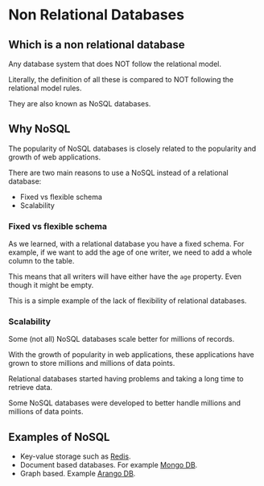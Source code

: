 # Non Relational Databases

## Which is a non relational database

Any database system that does NOT follow the relational model.

Literally, the definition of all these is compared to NOT following the relational model rules.

They are also known as NoSQL databases.

## Why NoSQL

The popularity of NoSQL databases is closely related to the popularity and growth of web applications.

There are two main reasons to use a NoSQL instead of a relational database:

* Fixed vs flexible schema
* Scalability

### Fixed vs flexible schema

As we learned, with a relational database you have a fixed schema. For example, if we want to add the age of one writer, we need to add a whole column to the table.

This means that all writers will have either have the `age` property. Even though it might be empty.

This is a simple example of the lack of flexibility of relational databases.

### Scalability

Some (not all) NoSQL databases scale better for millions of records.

With the growth of popularity in web applications, these applications have grown to store millions and millions of data points.

Relational databases started having problems and taking a long time to retrieve data.

Some NoSQL databases were developed to better handle millions and millions of data points.

## Examples of NoSQL

* Key-value storage such as [Redis](https://redis.io/).
* Document based databases. For example [Mongo DB](https://www.mongodb.com).
* Graph based. Example [Arango DB](https://www.arangodb.com/).
